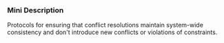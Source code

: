 ### Mini Description

Protocols for ensuring that conflict resolutions maintain system-wide consistency and don't introduce new conflicts or violations of constraints.
